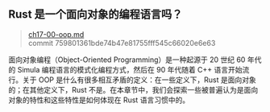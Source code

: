 ﻿## Rust 是一个面向对象的编程语言吗？

> [ch17-00-oop.md](https://github.com/rust-lang/book/blob/master/second-edition/src/ch17-00-oop.md)
> <br>
> commit 759801361bde74b47e81755fff545c66020e6e63

面向对象编程（Object-Oriented Programming）是一种起源于 20 世纪 60 年代的 Simula 编程语言的模式化编程方式，然后在 90 年代随着 C++ 语言开始流行。关于 OOP 是什么有很多相互矛盾的定义：在一些定义下，Rust 是面向对象的；在其他定义下，Rust 不是。在本章节中，我们会探索一些被普遍认为是面向对象的特性和这些特性是如何体现在 Rust 语言习惯中的。